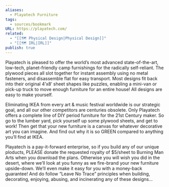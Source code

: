 ```yaml
---
aliases:
  - Playatech Furniture
tags:
  - sources/bookmark
URL: https://playatech.com/
related:
  - "[[🗺️ Physical Design|Physical Design]]"
  - "[[🗺️ IRL|IRL]]"
publish: true
---
```


Playatech is pleased to offer the world’s most advanced state-of-the-art, low-tech, planet-friendly camp furnishings for the radically self-reliant. The plywood pieces all slot together for instant assembly using no metal fasteners, and disassemble flat for easy transport. Most designs fit back into their original 4’x8′ sheet shapes like puzzles, enabling a mini-van or pick-up truck to move enough furniture for an entire house! All designs are easy to make yourself.

Eliminating IKEA from every art & music festival worldwide is our strategic goal, and all our other competitors are centuries obsolete. Only Playatech offers a complete line of DIY period furniture for the 21st Century maker. So go to the lumber yard, pick yourself up some plywood sheets, and get to work! Then get that your new furniture is a canvas for whatever decorative art you can imagine. And find out why it is so GREEN compared to anything you’ll find at IKEA.

Playatech is a pay-it-forward enterprise, so if you build any of our unique ploducts, PLEASE donate the requested royalty of $5/sheet to Burning Man Arts when you download the plans. Otherwise you will wish you did in the desert, where we’ll look at you funny as we fire-brand your new furniture upside-down. We’ll even make it easy for you with a money-back guarantee! And do follow “Leave No Trace” principles when building, decorating, enjoying, abusing, and incinerating any of these designs…